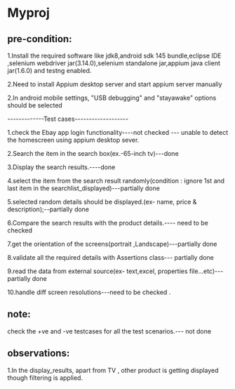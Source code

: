 # Myproj
pre-condition:
---------------
1.Install the required software like jdk8,android sdk 145 bundle,eclipse IDE ,selenium webdriver jar(3.14.0),selenium standalone jar,appium java client jar(1.6.0) and testng enabled.

2.Need to install Appium desktop server and start appium server manually 

2.In android mobile settings, "USB debugging" and "stayawake" options should be selected




-------------Test cases-------------------

1.check the Ebay app login functionality----not checked --- unable to detect the homescreen using appium desktop sever.

2.Search the item in the search box(ex.-65-inch tv)---done

3.Display the search results.----done

4.select the item from the search result randomly(condition : ignore 1st and last item in the searchlist_displayed)---partially done

5.selected random details should be displayed.(ex- name, price & description);--partially done

6.Compare the search results with the product details.---- need to be checked

7.get the orientation of the screens(portrait ,Landscape)---partially done 

8.validate all the required details with Assertions class--- partially done

9.read the data from external source(ex- text,excel, properties file...etc)---partially done

10.handle diff screen resolutions---need to be checked
.

note:
-----

check the +ve and -ve testcases for all the test scenarios.--- not done 

observations:
---------------

1.In the display_results, apart from TV , other product is getting displayed though filtering is applied.
